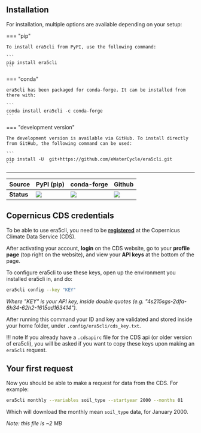 
## Installation

For installation, multiple options are available depending on your setup:

=== "pip"

    To install era5cli from PyPI, use the following command:

    ```
    pip install era5cli
    ```

=== "conda"

    era5cli has been packaged for conda-forge. It can be installed from there with:

    ```
    conda install era5cli -c conda-forge
    ```


=== "development version"

    The development version is available via GitHub. To install directly from GitHub, the following command can be used:

    ```
    pip install -U  git+https://github.com/eWaterCycle/era5cli.git
    ```

*****

| **Source** | PyPI (pip) | conda-forge | Github |
|------------|------------|-------------|--------|
| **Status** | [![](https://badge.fury.io/py/era5cli.svg)](https://pypi.org/project/era5cli/) | [![](https://anaconda.org/conda-forge/era5cli/badges/version.svg)](https://anaconda.org/conda-forge/era5cli) | [![](https://img.shields.io/github/commits-since/eWaterCycle/era5cli/latest.svg)](https://github.com/eWaterCycle/era5cli) |

## Copernicus CDS credentials

To be able to use era5cli, you need to be [**registered**](https://cds.climate.copernicus.eu/user/register?destination=%2F%23!%2Fhome) at the Copernicus Climate Data Service (CDS).

After activating your account, **login** on the CDS website, go to your **profile page** (top right on the website), and view your **API keys** at the bottom of the page.

To configure era5cli to use these keys, open up the environment you installed era5cli in, and do:

```sh
era5cli config --key "KEY"
```

*Where "KEY" is your API key, inside double quotes (e.g. "4s215sgs-2dfa-6h34-62h2-1615ad163414").*

After running this command your ID and key are validated and stored inside your home folder, under `.config/era5cli/cds_key.txt`.

!!! note
    If you already have a `.cdsapirc` file for the CDS api (or older version of era5cli), you will be asked if you want to copy these keys upon making an `era5cli` request.

## Your first request

Now you should be able to make a request for data from the CDS. For example:

```sh
era5cli monthly --variables soil_type --startyear 2000 --months 01
```

Which will download the monthly mean `soil_type` data, for January 2000.

*Note: this file is ~2 MB*
